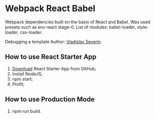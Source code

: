 # Webpack React Babel

Webpack dependencies built on the basis of React and Babel. Was used presets such as env react stage-0. List of modules: babel-loader, style-loader, css-loader.

Debugging a template
Author: [Vladislav Severin](http://vsimdevel.ru/)

How to use React Starter App
----------------------------------
1. [Download](https://github.com/Mikees23/Webpack-React-Babel.git) React Starter App from GitHub;
2. Install NodeJS;
3. npm start;
4. Profit;

How to use Production Mode
----------------------------------
1. npm run build.
